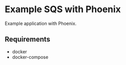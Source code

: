 # Example SQS with Phoenix

Example application with Phoenix.


## Requirements
- docker
- docker-compose
